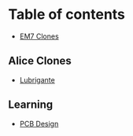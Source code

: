 # Table of contents

* [EM7 Clones](README.md)

## Alice Clones

* [Lubrigante](alice-clones/lubrigante.md)

## Learning

* [PCB Design](learning/pcb-design.md)

